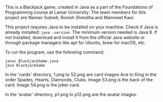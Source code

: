 This is a Blackjack game, created in Java as a part of the Foundations of Programming course at Lamar University. The team members for this project are Naman Subedi, Ronish Shrestha and Manmeet Kaur.

This project requires Java to be installed on your machine.
Check if Java is already installed: `java -version`. The minimum version needed is Java 8.
If not installed, download and install it from the official Java website or through package managers like apt for Ubuntu, brew for macOS, etc.

To run the program, use the following command:
```
javac BlackjackGame.java
java BlackjackGame
```

In the 'cards' directory, 1.png to 52.png are card images Ace to King in the order Spades, Hearts, Diamonds, Clubs. Image 53.png is the back of the card. Image 54.png is the joker card.

In the 'avatar' directory, p1.png to p12.png are the avatar images.